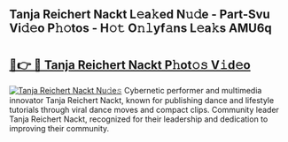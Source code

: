## Tanja Reichert Nackt L𝚎a𝚔ed N𝚞𝚍e - Part-Svu Vi𝚍𝚎o P𝚑𝚘tos - H𝚘𝚝 O𝚗𝚕yf𝚊ns L𝚎a𝚔s AMU6q

# <h2><a href="http://kf317r.oniu.top/?m=Tanja+Reichert+Nackt">🔗👉 🔴 Tanja Reichert Nackt P𝚑ot𝚘𝚜 V𝚒d𝚎o</a></h2>

[![Tanja Reichert Nackt Nu𝚍e𝚜](https://i.imgur.com/0qMVB7G.gif)](http://kf317r.oniu.top/?m=Tanja+Reichert+Nackt)
Cybernetic performer and multimedia innovator Tanja Reichert Nackt, known for publishing dance and lifestyle tutorials through viral dance moves and compact clips. Community leader Tanja Reichert Nackt, recognized for their leadership and dedication to improving their community.  
